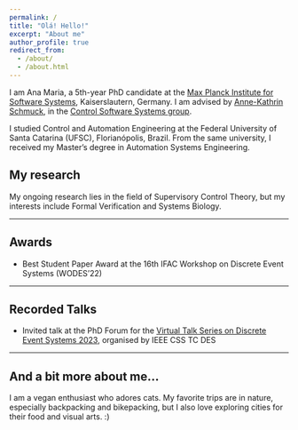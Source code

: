 ```yaml
---
permalink: /
title: "Olá! Hello!"
excerpt: "About me"
author_profile: true
redirect_from: 
  - /about/
  - /about.html
---
```


I am Ana Maria, a 5th-year PhD candidate at the
[Max Planck Institute for Software Systems](https://www.mpi-sws.org), Kaiserslautern, Germany.
I am advised by [Anne-Kathrin Schmuck](https://wp.mpi-sws.org/akschmuck/), in the [Control Software Systems group](https://cossy.mpi-sws.org).

I studied Control and Automation Engineering
at the Federal University of Santa Catarina (UFSC), Florianópolis, Brazil.
From the same university, I received my Master’s degree in
Automation Systems Engineering.

## My research
My ongoing research lies in the field of Supervisory Control Theory, 
but my interests include Formal Verification and Systems Biology.

****
## Awards
* Best Student Paper Award at the 16th IFAC Workshop on Discrete Event Systems (WODES’22)

****
## Recorded Talks
* Invited talk at the PhD Forum for the [Virtual Talk Series on Discrete Event Systems 2023](https://ieeecss.org/tc/discrete-event-systems/talk-series-2023), organised by IEEE CSS TC DES

****
## And a bit more about me...
I am a vegan enthusiast who adores cats. My favorite trips are in nature, especially backpacking and bikepacking, but I also love exploring cities for their food and visual arts. :)
